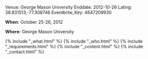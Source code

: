 Venue: George Mason University
Enddate: 2012-10-26
Latlng: 38.831513,-77.308746
Eventbrite_Key: 4647209930

<p><strong>When:</strong> October 25-26, 2012</p>
<p><strong>Where:</strong> George Mason University</p>
{% include "_what.html" %}
{% include "_who.html" %}
{% include "_requirements.html" %}
{% include "_content.html" %}
{% include "_contact.html" %}
